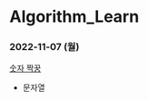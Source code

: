 # Algorithm_Learn
### 2022-11-07 (월)
[숫자 짝꿍](https://school.programmers.co.kr/learn/courses/30/lessons/131128)
- 문자열
